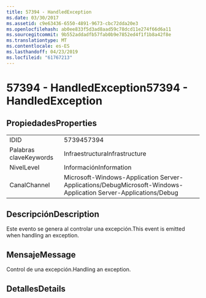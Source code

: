 ```yaml
---
title: 57394 - HandledException
ms.date: 03/30/2017
ms.assetid: c9e63436-6550-4891-9673-cbc72dda20e3
ms.openlocfilehash: ab0ee833f5d3ad8aad59c78dcd11e274f66d6a11
ms.sourcegitcommit: 9b552addadfb57fab0b9e7852ed4f1f1b8a42f8e
ms.translationtype: MT
ms.contentlocale: es-ES
ms.lasthandoff: 04/23/2019
ms.locfileid: "61767213"
---
```

# <a name="57394---handledexception"></a><span data-ttu-id="39b38-102">57394 - HandledException</span><span class="sxs-lookup"><span data-stu-id="39b38-102">57394 - HandledException</span></span>
## <a name="properties"></a><span data-ttu-id="39b38-103">Propiedades</span><span class="sxs-lookup"><span data-stu-id="39b38-103">Properties</span></span>  
  
|||  
|-|-|  
|<span data-ttu-id="39b38-104">ID</span><span class="sxs-lookup"><span data-stu-id="39b38-104">ID</span></span>|<span data-ttu-id="39b38-105">57394</span><span class="sxs-lookup"><span data-stu-id="39b38-105">57394</span></span>|  
|<span data-ttu-id="39b38-106">Palabras clave</span><span class="sxs-lookup"><span data-stu-id="39b38-106">Keywords</span></span>|<span data-ttu-id="39b38-107">Infraestructura</span><span class="sxs-lookup"><span data-stu-id="39b38-107">Infrastructure</span></span>|  
|<span data-ttu-id="39b38-108">Nivel</span><span class="sxs-lookup"><span data-stu-id="39b38-108">Level</span></span>|<span data-ttu-id="39b38-109">Información</span><span class="sxs-lookup"><span data-stu-id="39b38-109">Information</span></span>|  
|<span data-ttu-id="39b38-110">Canal</span><span class="sxs-lookup"><span data-stu-id="39b38-110">Channel</span></span>|<span data-ttu-id="39b38-111">Microsoft-Windows-Application Server-Applications/Debug</span><span class="sxs-lookup"><span data-stu-id="39b38-111">Microsoft-Windows-Application Server-Applications/Debug</span></span>|  
  
## <a name="description"></a><span data-ttu-id="39b38-112">Descripción</span><span class="sxs-lookup"><span data-stu-id="39b38-112">Description</span></span>  
 <span data-ttu-id="39b38-113">Este evento se genera al controlar una excepción.</span><span class="sxs-lookup"><span data-stu-id="39b38-113">This event is emitted when handling an exception.</span></span>  
  
## <a name="message"></a><span data-ttu-id="39b38-114">Mensaje</span><span class="sxs-lookup"><span data-stu-id="39b38-114">Message</span></span>  
 <span data-ttu-id="39b38-115">Control de una excepción.</span><span class="sxs-lookup"><span data-stu-id="39b38-115">Handling an exception.</span></span>  
  
## <a name="details"></a><span data-ttu-id="39b38-116">Detalles</span><span class="sxs-lookup"><span data-stu-id="39b38-116">Details</span></span>
